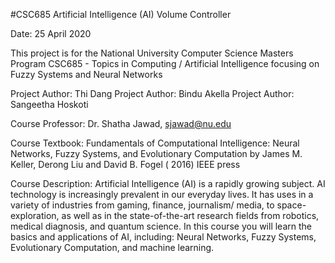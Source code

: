 #CSC685
Artificial Intelligence (AI) Volume Controller

Date: 25 April 2020

This project is for the National University Computer Science Masters Program
CSC685 - Topics in Computing / Artificial Intelligence focusing on Fuzzy Systems and Neural Networks

Project Author: Thi Dang
Project Author: Bindu Akella
Project Author: Sangeetha Hoskoti

Course Professor: Dr. Shatha Jawad, sjawad@nu.edu

Course Textbook: Fundamentals of Computational Intelligence: Neural Networks, Fuzzy Systems, and Evolutionary
                 Computation by James M. Keller, Derong Liu and David B. Fogel ( 2016) IEEE press

Course Description: Artificial Intelligence (AI) is a rapidly growing subject. AI technology is increasingly prevalent 
                    in our everyday lives. It has uses in a variety of industries from gaming, finance, journalism/
                    media, to space-exploration, as well as in the state-of-the-art research fields from robotics, 
                    medical diagnosis, and quantum science. In this course you will learn the basics and applications 
                    of AI, including: Neural Networks, Fuzzy Systems, Evolutionary Computation, and machine learning.
